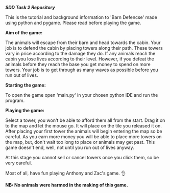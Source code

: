 <em> <b>SDD Task 2 Repository</em> </b>

This is the tutorial and background information to 'Barn Defencse' made using python and pygame. Please read before playing the game.

<b> Aim of the game: </b>

The animals will escape from their barn and head towards the cabin. 
Your job is to defend the cabin by placing towers along their path. 
These towers vary in price according to the damage they do. If any animals reach the cabin you lose lives according to their level.
However, if you defeat the animals before they reach the base you get money to spend on more towers. 
Your job is to get through as many waves as possible before you run out of lives.

<b>Starting the game:</b>

To open the game open 'main.py' in your chosen python IDE and run the program.

<b>Playing the game:</b>

Select a tower, you won't be able to afford them all from the start.
Drag it on to the map and let the mouse go. It will place on the tile you released it on.
After placing your first tower the animals will begin entering the map so be careful.
As you earn more money you will be able to place more towers on the map, but, don't wait too long to place or animals may get past.
This game doesn't end, well, not until you run out of lives anyway. 

At this stage you cannot sell or cancel towers once you click them, so be very careful.

Most of all, have fun playing Anthony and Zac's game. 👌

<b>NB: No animals were harmed in the making of this game.</b>
